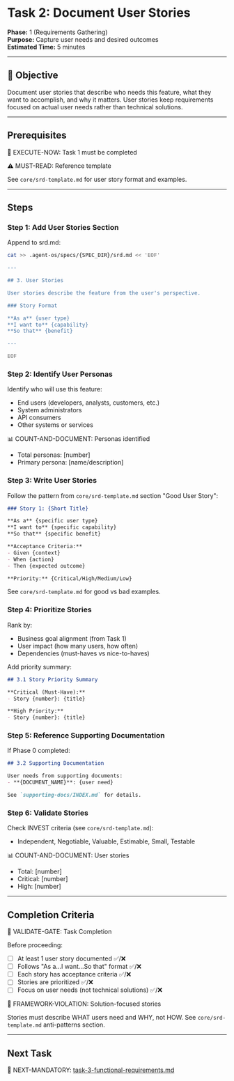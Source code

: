 # Task 2: Document User Stories

**Phase:** 1 (Requirements Gathering)  
**Purpose:** Capture user needs and desired outcomes  
**Estimated Time:** 5 minutes

---

## 🎯 Objective

Document user stories that describe who needs this feature, what they want to accomplish, and why it matters. User stories keep requirements focused on actual user needs rather than technical solutions.

---

## Prerequisites

🛑 EXECUTE-NOW: Task 1 must be completed

⚠️ MUST-READ: Reference template

See `core/srd-template.md` for user story format and examples.

---

## Steps

### Step 1: Add User Stories Section

Append to srd.md:

```bash
cat >> .agent-os/specs/{SPEC_DIR}/srd.md << 'EOF'

---

## 3. User Stories

User stories describe the feature from the user's perspective.

### Story Format

**As a** {user type}  
**I want to** {capability}  
**So that** {benefit}

---

EOF
```

### Step 2: Identify User Personas

Identify who will use this feature:
- End users (developers, analysts, customers, etc.)
- System administrators
- API consumers
- Other systems or services

📊 COUNT-AND-DOCUMENT: Personas identified
- Total personas: [number]
- Primary persona: [name/description]

### Step 3: Write User Stories

Follow the pattern from `core/srd-template.md` section "Good User Story":

```markdown
### Story 1: {Short Title}

**As a** {specific user type}  
**I want to** {specific capability}  
**So that** {specific benefit}

**Acceptance Criteria:**
- Given {context}
- When {action}
- Then {expected outcome}

**Priority:** {Critical/High/Medium/Low}
```

See `core/srd-template.md` for good vs bad examples.

### Step 4: Prioritize Stories

Rank by:
- Business goal alignment (from Task 1)
- User impact (how many users, how often)
- Dependencies (must-haves vs nice-to-haves)

Add priority summary:

```markdown
## 3.1 Story Priority Summary

**Critical (Must-Have):**
- Story {number}: {title}

**High Priority:**
- Story {number}: {title}
```

### Step 5: Reference Supporting Documentation

If Phase 0 completed:

```markdown
## 3.2 Supporting Documentation

User needs from supporting documents:
- **{DOCUMENT_NAME}**: {user need}

See `supporting-docs/INDEX.md` for details.
```

### Step 6: Validate Stories

Check INVEST criteria (see `core/srd-template.md`):
- Independent, Negotiable, Valuable, Estimable, Small, Testable

📊 COUNT-AND-DOCUMENT: User stories
- Total: [number]
- Critical: [number]
- High: [number]

---

## Completion Criteria

🛑 VALIDATE-GATE: Task Completion

Before proceeding:
- [ ] At least 1 user story documented ✅/❌
- [ ] Follows "As a...I want...So that" format ✅/❌
- [ ] Each story has acceptance criteria ✅/❌
- [ ] Stories are prioritized ✅/❌
- [ ] Focus on user needs (not technical solutions) ✅/❌

🚨 FRAMEWORK-VIOLATION: Solution-focused stories

Stories must describe WHAT users need and WHY, not HOW. See `core/srd-template.md` anti-patterns section.

---

## Next Task

🎯 NEXT-MANDATORY: [task-3-functional-requirements.md](task-3-functional-requirements.md)